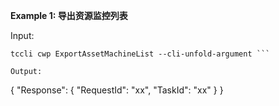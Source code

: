 **Example 1: 导出资源监控列表**



Input: 

```
tccli cwp ExportAssetMachineList --cli-unfold-argument ```

Output: 
```
{
    "Response": {
        "RequestId": "xx",
        "TaskId": "xx"
    }
}
```

